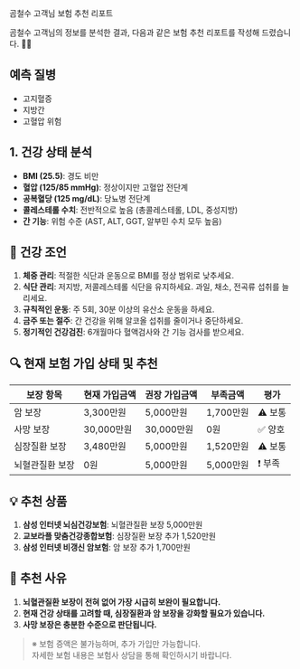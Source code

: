 곰철수 고객님 보험 추천 리포트

곰철수 고객님의 정보를 분석한 결과, 다음과 같은 보험 추천 리포트를 작성해 드렸습니다. 🧑‍⚕️

## 예측 질병

- 고지혈증
- 지방간
- 고혈압 위험

## 1. 건강 상태 분석

- **BMI (25.5)**: 경도 비만
- **혈압 (125/85 mmHg)**: 정상이지만 고혈압 전단계
- **공복혈당 (125 mg/dL)**: 당뇨병 전단계
- **콜레스테롤 수치**: 전반적으로 높음 (총콜레스테롤, LDL, 중성지방)
- **간 기능**: 위험 수준 (AST, ALT, GGT, 알부민 수치 모두 높음)

## 📌 건강 조언

1. **체중 관리**: 적절한 식단과 운동으로 BMI를 정상 범위로 낮추세요.
2. **식단 관리**: 저지방, 저콜레스테롤 식단을 유지하세요. 과일, 채소, 전곡류 섭취를 늘리세요.
3. **규칙적인 운동**: 주 5회, 30분 이상의 유산소 운동을 하세요.
4. **금주 또는 절주**: 간 건강을 위해 알코올 섭취를 줄이거나 중단하세요.
5. **정기적인 건강검진**: 6개월마다 혈액검사와 간 기능 검사를 받으세요.

## 🔍 현재 보험 가입 상태 및 추천

| 보장 항목       | 현재 가입금액 | 권장 가입금액 | 부족금액  | 평가    |
| --------------- | ------------- | ------------- | --------- | ------- |
| 암 보장         | 3,300만원     | 5,000만원     | 1,700만원 | ⚠️ 보통 |
| 사망 보장       | 30,000만원    | 30,000만원    | 0원       | ✅ 양호 |
| 심장질환 보장   | 3,480만원     | 5,000만원     | 1,520만원 | ⚠️ 보통 |
| 뇌혈관질환 보장 | 0원           | 5,000만원     | 5,000만원 | ❗ 부족 |

## 💡 추천 상품

1. **삼성 인터넷 뇌심건강보험**: 뇌혈관질환 보장 5,000만원
2. **교보라플 맞춤건강종합보험**: 심장질환 보장 추가 1,520만원
3. **삼성 인터넷 비갱신 암보험**: 암 보장 추가 1,700만원

## 💬 추천 사유

1. **뇌혈관질환 보장이 전혀 없어 가장 시급히 보완이 필요합니다.**
2. **현재 건강 상태를 고려할 때, 심장질환과 암 보장을 강화할 필요가 있습니다.**
3. **사망 보장은 충분한 수준으로 판단됩니다.**

> ※ 보험 증액은 불가능하며, 추가 가입만 가능합니다.  
> 자세한 보험 내용은 보험사 상담을 통해 확인하시기 바랍니다.
